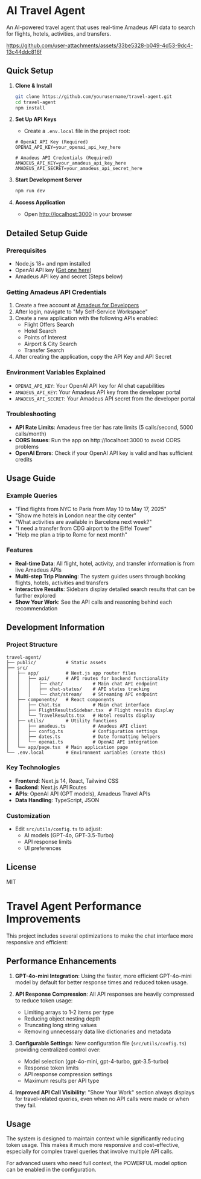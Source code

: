 # AI Travel Agent

An AI-powered travel agent that uses real-time Amadeus API data to search for flights, hotels, activities, and transfers.



https://github.com/user-attachments/assets/33be5328-b049-4d53-9dc4-13c44ddc816f



## Quick Setup

1. **Clone & Install**
   ```bash
   git clone https://github.com/yourusername/travel-agent.git
   cd travel-agent
   npm install
   ```

2. **Set Up API Keys**
   - Create a `.env.local` file in the project root:
   ```
   # OpenAI API Key (Required)
   OPENAI_API_KEY=your_openai_api_key_here

   # Amadeus API Credentials (Required)
   AMADEUS_API_KEY=your_amadeus_api_key_here
   AMADEUS_API_SECRET=your_amadeus_api_secret_here
   ```

3. **Start Development Server**
   ```bash
   npm run dev
   ```

4. **Access Application**
   - Open [http://localhost:3000](http://localhost:3000) in your browser

## Detailed Setup Guide

### Prerequisites
- Node.js 18+ and npm installed
- OpenAI API key ([Get one here](https://platform.openai.com/api-keys))
- Amadeus API key and secret (Steps below)

### Getting Amadeus API Credentials
1. Create a free account at [Amadeus for Developers](https://developers.amadeus.com/)
2. After login, navigate to "My Self-Service Workspace"
3. Create a new application with the following APIs enabled:
   - Flight Offers Search
   - Hotel Search
   - Points of Interest
   - Airport & City Search
   - Transfer Search 
4. After creating the application, copy the API Key and API Secret

### Environment Variables Explained
- `OPENAI_API_KEY`: Your OpenAI API key for AI chat capabilities
- `AMADEUS_API_KEY`: Your Amadeus API key from the developer portal
- `AMADEUS_API_SECRET`: Your Amadeus API secret from the developer portal

### Troubleshooting
- **API Rate Limits**: Amadeus free tier has rate limits (5 calls/second, 5000 calls/month)
- **CORS Issues**: Run the app on http://localhost:3000 to avoid CORS problems
- **OpenAI Errors**: Check if your OpenAI API key is valid and has sufficient credits

## Usage Guide

### Example Queries
- "Find flights from NYC to Paris from May 10 to May 17, 2025"
- "Show me hotels in London near the city center"
- "What activities are available in Barcelona next week?"
- "I need a transfer from CDG airport to the Eiffel Tower"
- "Help me plan a trip to Rome for next month"

### Features
- **Real-time Data**: All flight, hotel, activity, and transfer information is from live Amadeus APIs
- **Multi-step Trip Planning**: The system guides users through booking flights, hotels, activities and transfers
- **Interactive Results**: Sidebars display detailed search results that can be further explored
- **Show Your Work**: See the API calls and reasoning behind each recommendation

## Development Information

### Project Structure
```
travel-agent/
├── public/           # Static assets
├── src/
│   ├── app/          # Next.js app router files
│   │   ├── api/      # API routes for backend functionality
│   │   │   ├── chat/           # Main chat API endpoint
│   │   │   ├── chat-status/    # API status tracking
│   │   │   └── chat/stream/    # Streaming API endpoint
│   ├── components/   # React components
│   │   ├── Chat.tsx            # Main chat interface
│   │   ├── FlightResultsSidebar.tsx  # Flight results display
│   │   └── TravelResults.tsx   # Hotel results display
│   ├── utils/        # Utility functions
│   │   ├── amadeus.ts          # Amadeus API client
│   │   ├── config.ts           # Configuration settings
│   │   ├── dates.ts            # Date formatting helpers
│   │   └── openai.ts           # OpenAI API integration
│   └── app/page.tsx  # Main application page
└── .env.local        # Environment variables (create this)
```

### Key Technologies
- **Frontend**: Next.js 14, React, Tailwind CSS
- **Backend**: Next.js API Routes
- **APIs**: OpenAI API (GPT models), Amadeus Travel APIs
- **Data Handling**: TypeScript, JSON

### Customization
- Edit `src/utils/config.ts` to adjust:
  - AI models (GPT-4o, GPT-3.5-Turbo)
  - API response limits
  - UI preferences

## License
MIT

# Travel Agent Performance Improvements

This project includes several optimizations to make the chat interface more responsive and efficient:

## Performance Enhancements

1. **GPT-4o-mini Integration**: Using the faster, more efficient GPT-4o-mini model by default for better response times and reduced token usage.

2. **API Response Compression**: All API responses are heavily compressed to reduce token usage:
   - Limiting arrays to 1-2 items per type
   - Reducing object nesting depth
   - Truncating long string values
   - Removing unnecessary data like dictionaries and metadata

3. **Configurable Settings**: New configuration file (`src/utils/config.ts`) providing centralized control over:
   - Model selection (gpt-4o-mini, gpt-4-turbo, gpt-3.5-turbo)
   - Response token limits
   - API response compression settings
   - Maximum results per API type

4. **Improved API Call Visibility**: "Show Your Work" section always displays for travel-related queries, even when no API calls were made or when they fail.

## Usage

The system is designed to maintain context while significantly reducing token usage. This makes it much more responsive and cost-effective, especially for complex travel queries that involve multiple API calls.

For advanced users who need full context, the POWERFUL model option can be enabled in the configuration.
